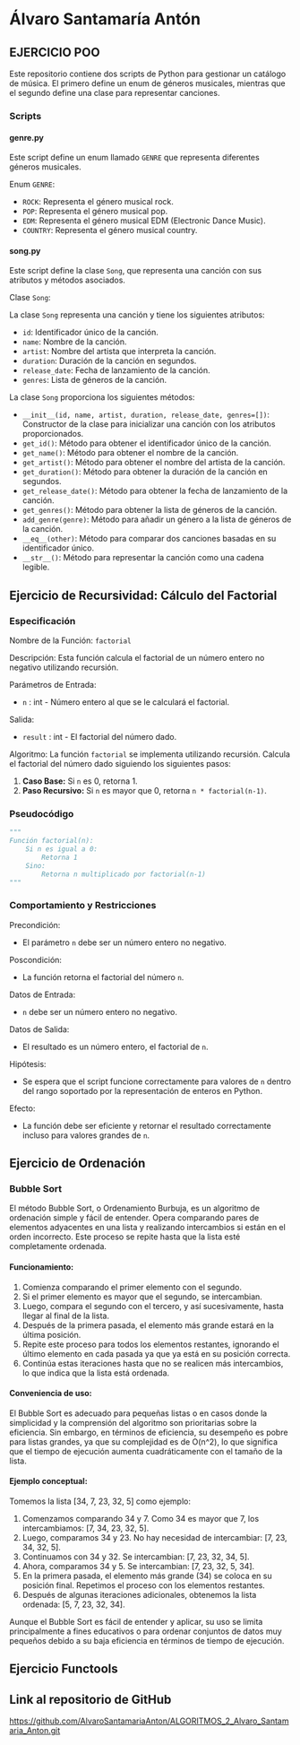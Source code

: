 # Álvaro Santamaría Antón

## EJERCICIO POO

Este repositorio contiene dos scripts de Python para gestionar un catálogo de música. 
El primero define un enum de géneros musicales, mientras que el segundo define una clase para representar canciones.

### Scripts

#### genre.py

Este script define un enum llamado `GENRE` que representa diferentes géneros musicales.

Enum `GENRE`:

- `ROCK`: Representa el género musical rock.
- `POP`: Representa el género musical pop.
- `EDM`: Representa el género musical EDM (Electronic Dance Music).
- `COUNTRY`: Representa el género musical country.

#### song.py

Este script define la clase `Song`, que representa una canción con sus atributos y métodos asociados.

Clase `Song`:

La clase `Song` representa una canción y tiene los siguientes atributos:

- `id`: Identificador único de la canción.
- `name`: Nombre de la canción.
- `artist`: Nombre del artista que interpreta la canción.
- `duration`: Duración de la canción en segundos.
- `release_date`: Fecha de lanzamiento de la canción.
- `genres`: Lista de géneros de la canción.

La clase `Song` proporciona los siguientes métodos:

- `__init__(id, name, artist, duration, release_date, genres=[])`: Constructor de la clase para inicializar una canción con los atributos proporcionados.
- `get_id()`: Método para obtener el identificador único de la canción.
- `get_name()`: Método para obtener el nombre de la canción.
- `get_artist()`: Método para obtener el nombre del artista de la canción.
- `get_duration()`: Método para obtener la duración de la canción en segundos.
- `get_release_date()`: Método para obtener la fecha de lanzamiento de la canción.
- `get_genres()`: Método para obtener la lista de géneros de la canción.
- `add_genre(genre)`: Método para añadir un género a la lista de géneros de la canción.
- `__eq__(other)`: Método para comparar dos canciones basadas en su identificador único.
- `__str__()`: Método para representar la canción como una cadena legible.

## Ejercicio de Recursividad: Cálculo del Factorial

### Especificación

Nombre de la Función:
`factorial`

Descripción:
Esta función calcula el factorial de un número entero no negativo utilizando recursión.

Parámetros de Entrada:
- `n` : int - Número entero al que se le calculará el factorial.

Salida:
- `result` : int - El factorial del número dado.

Algoritmo:
La función `factorial` se implementa utilizando recursión. Calcula el factorial del número dado siguiendo los siguientes pasos:
1. **Caso Base:** Si `n` es 0, retorna 1.
2. **Paso Recursivo:** Si `n` es mayor que 0, retorna `n * factorial(n-1)`.

### Pseudocódigo

```python
"""
Función factorial(n):
    Si n es igual a 0:
        Retorna 1
    Sino:
        Retorna n multiplicado por factorial(n-1)
"""
```

### Comportamiento y Restricciones

Precondición:
- El parámetro `n` debe ser un número entero no negativo.

Poscondición:
- La función retorna el factorial del número `n`.

Datos de Entrada:
- `n` debe ser un número entero no negativo.

Datos de Salida:
- El resultado es un número entero, el factorial de `n`.

Hipótesis:
- Se espera que el script funcione correctamente para valores de `n` dentro del rango soportado por la representación de enteros en Python.

Efecto:
- La función debe ser eficiente y retornar el resultado correctamente incluso para valores grandes de `n`.

## Ejercicio de Ordenación

### Bubble Sort

El método Bubble Sort, o Ordenamiento Burbuja, es un algoritmo de ordenación simple y fácil de entender. Opera comparando pares de elementos adyacentes en una lista y realizando intercambios si están en el orden incorrecto. Este proceso se repite hasta que la lista esté completamente ordenada.

#### Funcionamiento:

1. Comienza comparando el primer elemento con el segundo.
2. Si el primer elemento es mayor que el segundo, se intercambian.
3. Luego, compara el segundo con el tercero, y así sucesivamente, hasta llegar al final de la lista.
4. Después de la primera pasada, el elemento más grande estará en la última posición.
5. Repite este proceso para todos los elementos restantes, ignorando el último elemento en cada pasada ya que ya está en su posición correcta.
6. Continúa estas iteraciones hasta que no se realicen más intercambios, lo que indica que la lista está ordenada.

#### Conveniencia de uso:

El Bubble Sort es adecuado para pequeñas listas o en casos donde la simplicidad y la comprensión del algoritmo son prioritarias sobre la eficiencia. Sin embargo, en términos de eficiencia, su desempeño es pobre para listas grandes, ya que su complejidad es de O(n^2), lo que significa que el tiempo de ejecución aumenta cuadráticamente con el tamaño de la lista.

#### Ejemplo conceptual:

Tomemos la lista [34, 7, 23, 32, 5] como ejemplo:

1. Comenzamos comparando 34 y 7. Como 34 es mayor que 7, los intercambiamos: [7, 34, 23, 32, 5].
2. Luego, comparamos 34 y 23. No hay necesidad de intercambiar: [7, 23, 34, 32, 5].
3. Continuamos con 34 y 32. Se intercambian: [7, 23, 32, 34, 5].
4. Ahora, comparamos 34 y 5. Se intercambian: [7, 23, 32, 5, 34].
5. En la primera pasada, el elemento más grande (34) se coloca en su posición final. Repetimos el proceso con los elementos restantes.
6. Después de algunas iteraciones adicionales, obtenemos la lista ordenada: [5, 7, 23, 32, 34].

Aunque el Bubble Sort es fácil de entender y aplicar, su uso se limita principalmente a fines educativos o para ordenar conjuntos de datos muy pequeños debido a su baja eficiencia en términos de tiempo de ejecución.

## Ejercicio Functools

## Link al repositorio de GitHub
https://github.com/AlvaroSantamariaAnton/ALGORITMOS_2_Alvaro_Santamaria_Anton.git